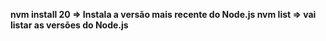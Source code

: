 <strong>nvm install 20<strong> => Instala a versão mais recente do Node.js
<strong>nvm list</strong> => vai listar as versões do Node.js
